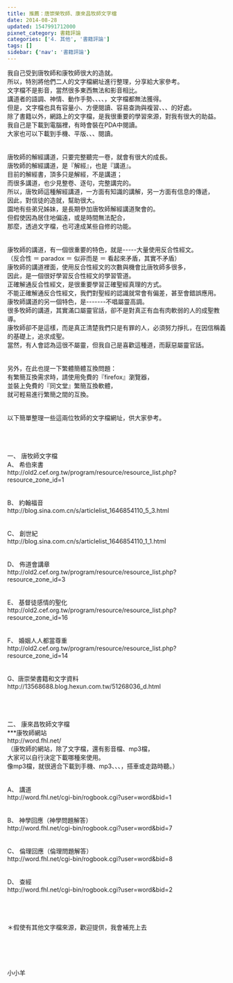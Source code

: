 ```yaml
---
title: 推薦：唐崇榮牧師、康來昌牧師文字檔
date: 2014-08-28
updated: 1547991712000
pixnet_category: 書籍評論
categories: ['4. 其他', '書籍評論']
tags: []
sidebar: {'nav': '書籍評論'}
---
```


<p>我自己受到唐牧師和康牧師很大的造就。<br/>所以，特別將他們二人的文字檔網址進行整理，分享給大家參考。<br/><!--more-->文字檔不是影音，當然很多東西無法和影音相比。<br/>講道者的語調、神情、動作手勢、、、、，文字檔都無法獲得。<br/>但是，文字檔也具有容量小、方便閱讀、容易查詢與複習、、、的好處。<br/>除了書籍以外，網路上的文字檔，是我很重要的學習來源，對我有很大的助益。<br/>我自己是下載到電腦裡，有時會裝在PDA中閱讀。<br/>大家也可以下載到手機、平版、、、閱讀。<br/><br/><br/>唐牧師的解經講道，只要完整聽完一卷，就會有很大的成長。<br/>唐牧師的解經講道，是『解經』，也是『講道』。<br/>目前的解經書，頂多只是解經，不是講道；<br/>而很多講道，也少見整卷、逐句，完整講完的。<br/>所以，唐牧師這種解經講道，一方面有知識的講解，另一方面有信息的傳遞，<br/>因此，對信徒的造就，幫助很大。<br/>園地有些弟兄姊妹，是長期參加唐牧師解經講道聚會的。<br/>但假使因為居住地偏遠，或是時間無法配合，<br/>那麼，透過文字檔，也可達成某些自修的功能。<br/><br/><br/>康牧師的講道，有一個很重要的特色，就是-----大量使用反合性經文。<br/>（反合性 ＝ paradox ＝ 似非而是 ＝ 看起來矛盾，其實不矛盾）<br/>康牧師的講道裡面，使用反合性經文的次數與機會比唐牧師多很多，<br/>因此，是一個很好學習反合性經文的學習管道。<br/>正確解通反合性經文，是很重要學習正確聖經真理的方式。<br/>不能正確解通反合性經文，我們對聖經的認識就常會有偏差，甚至會錯誤應用。<br/>康牧師講道的另一個特色，是-------不唱屬靈高調。<br/>很多牧師的講道，其實滿口屬靈官話，卻不是對真正有血有肉軟弱的人的成聖教導。<br/>康牧師卻不是這樣，而是真正清楚我們只是有罪的人，必須努力掙扎，在因信稱義的基礎上，追求成聖。<br/>當然，有人會認為這很不屬靈，但我自己是喜歡這種道，而厭惡屬靈官話。<br/><br/><br/>另外，在此也提一下繁體簡體互換問題：<br/>有繁簡互換需求時，請使用免費的『firefox』瀏覽器，<br/>並裝上免費的『同文堂』繁簡互換軟體，<br/>就可輕易進行繁簡之間的互換。<br/><br/><br/>以下簡單整理一些這兩位牧師的文字檔網址，供大家參考。<br/><br/><br/><br/><br/>一、	唐牧師文字檔<br/>A、	希伯來書<br/>http://old2.cef.org.tw/program/resource/resource_list.php?resource_zone_id=1<br/><br/><br/>B、	約翰福音<br/>http://blog.sina.com.cn/s/articlelist_1646854110_5_3.html<br/><br/><br/>C、	創世紀<br/>http://blog.sina.com.cn/s/articlelist_1646854110_1_1.html<br/><br/><br/>D、	佈道會講章<br/>http://old2.cef.org.tw/program/resource/resource_list.php?resource_zone_id=3<br/><br/><br/>E、	基督徒感情的聖化<br/>http://old2.cef.org.tw/program/resource/resource_list.php?resource_zone_id=16<br/><br/><br/>F、	婚姻人人都當尊重<br/>http://old2.cef.org.tw/program/resource/resource_list.php?resource_zone_id=14<br/><br/><br/>G、唐崇榮書籍和文字資料<br/>http://13568688.blog.hexun.com.tw/51268036_d.html<br/><br/><br/><br/><br/>二、	康來昌牧師文字檔<br/>***康牧師網站<br/>http://word.fhl.net/<br/>（康牧師的網站，除了文字檔，還有影音檔、mp3檔，<br/>大家可以自行決定下載哪種來使用。<br/>像mp3檔，就很適合下載到手機、mp3、、、，搭車或走路時聽。）<br/><br/><br/>A、	講道<br/>http://word.fhl.net/cgi-bin/rogbook.cgi?user=word&amp;bid=1<br/><br/><br/>B、	神學回應（神學問題解答）<br/>http://word.fhl.net/cgi-bin/rogbook.cgi?user=word&amp;bid=7<br/><br/><br/>C、	倫理回應（倫理問題解答）<br/>http://word.fhl.net/cgi-bin/rogbook.cgi?user=word&amp;bid=8<br/><br/><br/>D、	查經<br/>http://word.fhl.net/cgi-bin/rogbook.cgi?user=word&amp;bid=2<br/><br/><br/><br/><br/>＊假使有其他文字檔來源，歡迎提供，我會補充上去<br/><br/><br/><br/><br/><br/>小小羊<br/><br/><br/><br/><br/>
</p>